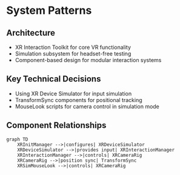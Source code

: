 # System Patterns
## Architecture
- XR Interaction Toolkit for core VR functionality
- Simulation subsystem for headset-free testing
- Component-based design for modular interaction systems

## Key Technical Decisions
- Using XR Device Simulator for input simulation
- TransformSync components for positional tracking
- MouseLook scripts for camera control in simulation mode

## Component Relationships
```mermaid
graph TD
    XRInitManager -->|configures| XRDeviceSimulator
    XRDeviceSimulator -->|provides input| XRInteractionManager
    XRInteractionManager -->|controls| XRCameraRig
    XRCameraRig -->|position sync| TransformSync
    XRSimMouseLook -->|controls| XRCameraRig
